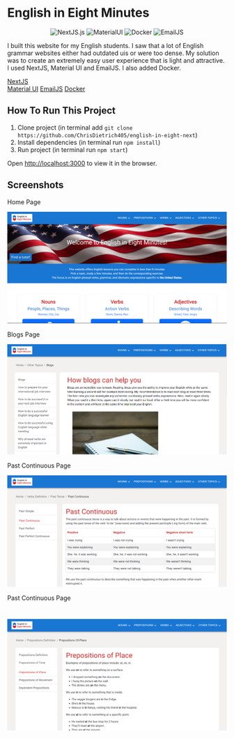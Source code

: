 # English in Eight Minutes

<div align="center">
  <img src="https://img.shields.io/badge/NextJS-13.4.12-green" alt="NextJS.js">
  <img src="https://img.shields.io/badge/Material UI-5.0.10-blue" alt="MaterialUI">
  <img src="https://img.shields.io/badge/Docker-24.0.5-brightgreen" alt="Docker">
  <img src="https://img.shields.io/badge/EmailJS-3.11.0-pink" alt="EmailJS">
 
</div>

I built this website for my English students. I saw that a lot of English grammar websites either had outdated uis or were too dense. My solution was to create an extremely easy user experience that is light and attractive. I used NextJS, Material UI and EmailJS. I also added Docker.

[NextJS](https://nextjs.org/)  
[Material UI](https://mui.com/material-ui/)
[EmailJS](https://www.emailjs.com/docs/)
[Docker](https://www.docker.com/)



## How To Run This Project

1. Clone project (in terminal add `git clone https://github.com/ChrisDietrich405/english-in-eight-next`)
2. Install dependencies (in terminal run `npm install`)
3. Run project (in terminal run `npm start`)


Open [http://localhost:3000](http://localhost:3000) to view it in the browser.




## Screenshots


Home Page

![image](github-images/github-home.png)

Blogs Page

![image](github-images/github-blogs.png)

Past Continuous Page

![image](github-images/github-past-continuous.png)

Past Continuous Page

![image](github-images/github-prepositions.png)
=======
